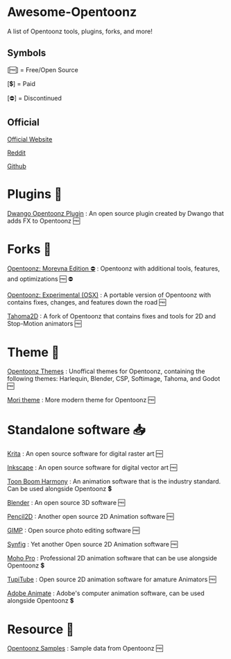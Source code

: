 # Awesome-Opentoonz
A list of Opentoonz tools, plugins, forks, and more!

## Symbols
[🆓] = Free/Open Source

[💲] = Paid

[⛔] = Discontinued

## Official
[Official Website](https://opentoonz.github.io)

[Reddit](https://www.reddit.com/r/OpenToonz/)

[Github](https://github.com/opentoonz/opentoonz)


# Plugins 🔌
[Dwango Opentoonz Plugin](https://github.com/opentoonz/dwango_opentoonz_plugins) : An open source plugin created by Dwango that adds FX to Opentoonz 🆓

# Forks 🍴

[Opentoonz: Morevna Edition ⛔](https://morevnaproject.org/opentoonz/) : Opentoonz with additional tools, features, and optimizations 🆓 ⛔

[Opentoonz: Experimental (OSX)](https://github.com/manongjohn/OTX) : A portable version of Opentoonz with contains fixes, changes, and features down the road 🆓

[Tahoma2D](https://tahoma2d.org/) : A fork of Opentoonz that contains fixes and tools for 2D and Stop-Motion animators 🆓

# Theme 👗
[Opentoonz Themes](https://github.com/andeon/opentoonz-themes) : Unoffical themes for Opentoonz, containing the following themes: Harlequin, Blender, CSP, Softimage, Tahoma, and Godot 🆓

[Mori theme](https://github.com/cryovat/opentoonz-theme-mori) : More modern theme for Opentoonz 🆓

# Standalone software 📥

[Krita](https://krita.org/en/) : An open source software for digital raster art 🆓

[Inkscape](https://inkscape.org/) : An open source software for digital vector art 🆓

[Toon Boom Harmony](https://www.toonboom.com/products/harmony) : An animation software that is the industry standard. Can be used alongside Opentoonz 💲

[Blender](https://www.blender.org/) : An open source 3D software 🆓

[Pencil2D](https://www.pencil2d.org/) : Another open source 2D Animation software 🆓

[GIMP](https://www.gimp.org/) : Open source photo editing software 🆓

[Synfig](https://github.com/synfig/synfig) : Yet another Open source 2D Animation software 🆓

[Moho Pro](https://moho.lostmarble.com/) : Professional 2D animation software that can be use alongside Opentoonz 💲

[TupiTube](https://www.maefloresta.com/) : Open source 2D animation software for amature Animators 🆓

[Adobe Animate](https://www.adobe.com/products/animate.html) : Adobe's computer animation software, can be used alongside Opentoonz 💲



# Resource 📖

[Opentoonz Samples](https://github.com/opentoonz/opentoonz_sample) : Sample data from Opentoonz 🆓
